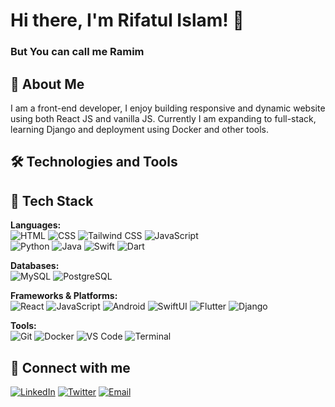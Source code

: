 # Hi there, I'm Rifatul Islam! 👋
### But You can call me Ramim

## 🚀 About Me
I am a front-end developer, I enjoy building responsive and dynamic website using both React JS and vanilla JS. Currently I am expanding to full-stack, learning Django and deployment using Docker and other tools.
  
## 🛠️ Technologies and Tools
## 🚀 Tech Stack

**Languages:**  
![HTML](https://img.shields.io/badge/-HTML-333333?style=flat&logo=html5)  ![CSS](https://img.shields.io/badge/-CSS-333333?style=flat&logo=css3)  ![Tailwind CSS](https://img.shields.io/badge/-Tailwind-333333?style=flat&logo=tailwind-css)  ![JavaScript](https://img.shields.io/badge/-JavaScript-333333?style=flat&logo=javascript)  
![Python](https://img.shields.io/badge/-Python-333333?style=flat&logo=python)  ![Java](https://img.shields.io/badge/-Java-333333?style=flat&logo=java)  ![Swift](https://img.shields.io/badge/-Swift-333333?style=flat&logo=swift)  ![Dart](https://img.shields.io/badge/-Dart-333333?style=flat&logo=dart)  

**Databases:**  
![MySQL](https://img.shields.io/badge/-MySQL-333333?style=flat&logo=mysql)  ![PostgreSQL](https://img.shields.io/badge/-PostgreSQL-333333?style=flat&logo=postgresql)  

**Frameworks & Platforms:**  
![React](https://img.shields.io/badge/-React-333333?style=flat&logo=react)  ![JavaScript](https://img.shields.io/badge/-JavaScript-333333?style=flat&logo=javascript)  ![Android](https://img.shields.io/badge/-Android-333333?style=flat&logo=android)  ![SwiftUI](https://img.shields.io/badge/-SwiftUI-333333?style=flat&logo=swift)  ![Flutter](https://img.shields.io/badge/-Flutter-333333?style=flat&logo=flutter)  ![Django](https://img.shields.io/badge/-Django-333333?style=flat&logo=django)  

**Tools:**  
![Git](https://img.shields.io/badge/-Git-333333?style=flat&logo=git)  ![Docker](https://img.shields.io/badge/-Docker-333333?style=flat&logo=docker)  ![VS Code](https://img.shields.io/badge/-VS%20Code-333333?style=flat&logo=visual-studio-code)  ![Terminal](https://img.shields.io/badge/-Terminal-333333?style=flat&logo=gnubash)

## 🔗 Connect with me
[![LinkedIn](https://img.shields.io/badge/-LinkedIn-0077B5?style=flat&logo=linkedin)](https://www.linkedin.com/in/yourprofile) [![Twitter](https://img.shields.io/badge/-Twitter-1DA1F2?style=flat&logo=twitter)](https://twitter.com/yourprofile) [![Email](https://img.shields.io/badge/-Email-D14836?style=flat&logo=gmail)](mailto:rifatul.ramim@gmail.com)
